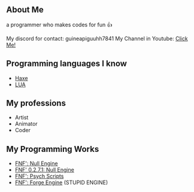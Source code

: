 ## About Me
a programmer who makes codes for fun 👍

My discord for contact: guineapiguuhh7841
My Channel in Youtube: [Click Me!](https://www.youtube.com/channel/UCdOS2LIS1up0eeE3KNqlgqg)

## Programming languages ​​I know
- [Haxe](https://haxe.org/)
- [LUA](https://www.lua.org/)

## My professions
- Artist
- Animator
- Coder

## My Programming Works
- [FNF': Null Engine](https://github.com/GuineaPigUuhh/Funkin-NullEngine)
- [FNF' 0.2.7.1: Null Engine](https://github.com/GuineaPigUuhh/Funkin0.2.7.1-NullEngine)
- [FNF': Psych Scripts](https://github.com/GuineaPigUuhh/FNF-Psych-Scripts)
- [FNF': Forge Engine](https://github.com/GuineaPigUuhh/FNF-Forge-Engine) (STUPID ENGINE)
